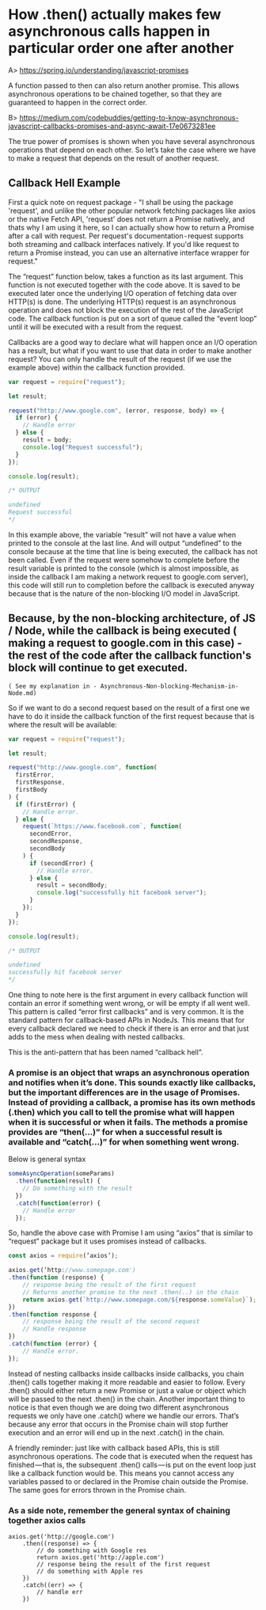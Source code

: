 # How .then() actually makes few asynchronous calls happen in particular order one after another

A> https://spring.io/understanding/javascript-promises

A function passed to then can also return another promise. This allows asynchronous operations to be chained together, so that they are guaranteed to happen in the correct order.

B> https://medium.com/codebuddies/getting-to-know-asynchronous-javascript-callbacks-promises-and-async-await-17e0673281ee

The true power of promises is shown when you have several asynchronous operations that depend on each other. So let’s take the case where we have to make a request that depends on the result of another request.

## Callback Hell Example

First a quick note on request package - "I shall be using the package 'request', and unlike the other popular network fetching packages like axios or the native Fetch API, 'request' does not return a Promise natively, and thats why I am using it here, so I can actually show how to return a Promise after a call with request. Per request's documentation - request supports both streaming and callback interfaces natively. If you'd like request to return a Promise instead, you can use an alternative interface wrapper for request."

The “request” function below, takes a function as its last argument. This function is not executed together with the code above. It is saved to be executed later once the underlying I/O operation of fetching data over HTTP(s) is done. The underlying HTTP(s) request is an asynchronous operation and does not block the execution of the rest of the JavaScript code. The callback function is put on a sort of queue called the “event loop” until it will be executed with a result from the request.

Callbacks are a good way to declare what will happen once an I/O operation has a result, but what if you want to use that data in order to make another request? You can only handle the result of the request (if we use the example above) within the callback function provided.

```js
var request = require("request");

let result;

request("http://www.google.com", (error, response, body) => {
  if (error) {
    // Handle error
  } else {
    result = body;
    console.log("Request successful");
  }
});

console.log(result);

/* OUTPUT

undefined
Request successful
*/
```

In this example above, the variable “result” will not have a value when printed to the console at the last line. And will output “undefined” to the console because at the time that line is being executed, the callback has not been called. Even if the request were somehow to complete before the result variable is printed to the console (which is almost impossible, as inside the callback I am making a network request to google.com server), this code will still run to completion before the callback is executed anyway because that is the nature of the non-blocking I/O model in JavaScript.

## Because, by the non-blocking architecture, of JS / Node, while the callback is being executed ( making a request to google.com in this case) - the rest of the code after the callback function's block will continue to get executed.

`( See my explanation in - Asynchronous-Non-blocking-Mechanism-in-Node.md)`

So if we want to do a second request based on the result of a first one we have to do it inside the callback function of the first request because that is where the result will be available:

```js
var request = require("request");

let result;

request("http://www.google.com", function(
  firstError,
  firstResponse,
  firstBody
) {
  if (firstError) {
    // Handle error.
  } else {
    request(`https://www.facebook.com`, function(
      secondError,
      secondResponse,
      secondBody
    ) {
      if (secondError) {
        // Handle error.
      } else {
        result = secondBody;
        console.log("successfully hit facebook server");
      }
    });
  }
});

console.log(result);

/* OUTPUT

undefined
successfully hit facebook server
*/
```

One thing to note here is the first argument in every callback function will contain an error if something went wrong, or will be empty if all went well. This pattern is called “error first callbacks” and is very common. It is the standard pattern for callback-based APIs in NodeJs. This means that for every callback declared we need to check if there is an error and that just adds to the mess when dealing with nested callbacks.

This is the anti-pattern that has been named “callback hell”.

### A promise is an object that wraps an asynchronous operation and notifies when it’s done. This sounds exactly like callbacks, but the important differences are in the usage of Promises. Instead of providing a callback, a promise has its own methods (.then) which you call to tell the promise what will happen when it is successful or when it fails. The methods a promise provides are “then(…)” for when a successful result is available and “catch(…)” for when something went wrong.

Below is general syntax

```js
someAsyncOperation(someParams)
  .then(function(result) {
    // Do something with the result
  })
  .catch(function(error) {
    // Handle error
  });
```

So, handle the above case with Promise I am using “axios” that is similar to “request” package but it uses promises instead of callbacks.

```js
const axios = require(‘axios’);

axios.get(‘http://www.somepage.com')
.then(function (response) {
    // response being the result of the first request
    // Returns another promise to the next .then(..) in the chain
    return axios.get(`http://www.somepage.com/${response.someValue}`);
})
.then(function response {
    // response being the result of the second request
    // Handle response
})
.catch(function (error) {
    // Handle error.
});

```

Instead of nesting callbacks inside callbacks inside callbacks, you chain .then() calls together making it more readable and easier to follow. Every .then() should either return a new Promise or just a value or object which will be passed to the next .then() in the chain. Another important thing to notice is that even though we are doing two different asynchronous requests we only have one .catch() where we handle our errors. That’s because any error that occurs in the Promise chain will stop further execution and an error will end up in the next .catch() in the chain.

A friendly reminder: just like with callback based APIs, this is still asynchronous operations. The code that is executed when the request has finished — that is, the subsequent .then() calls — is put on the event loop just like a callback function would be. This means you cannot access any variables passed to or declared in the Promise chain outside the Promise. The same goes for errors thrown in the Promise chain.

### As a side note, remember the general syntax of chaining together axios calls

```JS
axios.get('http://google.com')
    .then((response) => {
        // do something with Google res
        return axios.get('http://apple.com')
        // response being the result of the first request
        // do something with Apple res
    })
    .catch((err) => {
        // handle err
    })
```
